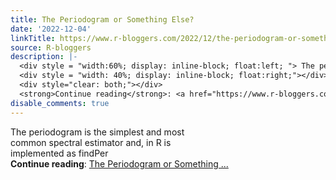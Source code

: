 ```yaml
---
title: The Periodogram or Something Else?
date: '2022-12-04'
linkTitle: https://www.r-bloggers.com/2022/12/the-periodogram-or-something-else/
source: R-bloggers
description: |-
  <div style = "width:60%; display: inline-block; float:left; "> The periodogram is the simplest and most common spectral estimator and, in R is implemented as findPer </div>
  <div style = "width: 40%; display: inline-block; float:right;"></div>
  <div style="clear: both;"></div>
  <strong>Continue reading</strong>: <a href="https://www.r-bloggers.com/2022/12/the-periodogram-or-something-else/">The Periodogram or Something ...
disable_comments: true
---
```

<div style = "width:60%; display: inline-block; float:left; "> The periodogram is the simplest and most common spectral estimator and, in R is implemented as findPer </div>
<div style = "width: 40%; display: inline-block; float:right;"></div>
<div style="clear: both;"></div>
<strong>Continue reading</strong>: <a href="https://www.r-bloggers.com/2022/12/the-periodogram-or-something-else/">The Periodogram or Something ...